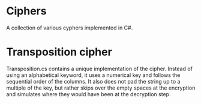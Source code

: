 # Ciphers
A collection of various cyphers implemented in C#.

# Transposition cipher
Transposition.cs contains a unique implementation of the cipher. Instead of using an alphabetical keyword, it uses a numerical key and follows the sequential order of the columns. It also does not pad the string up to a multiple of the key, but rather skips over the empty spaces at the encryption and simulates where they would have been at the decryption step.
